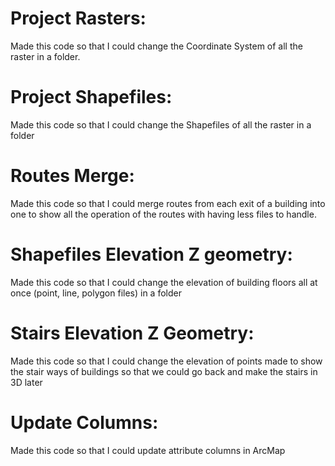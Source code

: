 # Project Rasters:
Made this code so that I could change the Coordinate System of all the raster in a folder.

# Project Shapefiles:
Made this code so that I could change the Shapefiles of all the raster in a folder

# Routes Merge:
Made this code so that I could merge routes from each exit of a building into one to show all the operation of the routes with having less files to handle.

# Shapefiles Elevation Z geometry:
Made this code so that I could change the elevation of building floors all at once (point, line, polygon files) in a folder

# Stairs Elevation Z Geometry:
Made this code so that I could change the elevation of points made to show the stair ways of buildings so that we could go back and make the stairs in 3D later

# Update Columns:
Made this code so that I could update attribute columns in ArcMap
